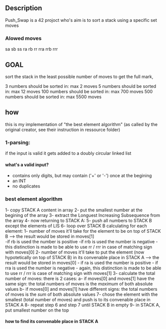 ## Description 
Push_Swap is a 42 projoct who's aim is to sort a stack using a specific set moves

### Alowed moves
sa 
sb 
ss 
ra 
rb 
rr 
rra 
rrb 
rrr 

## GOAL
sort the stack in the least possible number of moves 
to get the full mark, 

3 numbers should be sorted in: max 2 moves 
5 numbers should be sorted in: max 12 moves 
100 numbers should be sorted in: max 700 moves 
500 numbers should be sorted in: max 5500 moves

## how 
this is my implementation of "the best element algorithm" (as called by the original creator, see their instruction in ressource folder) 
### 1-parsing:
if the input is valid it gets added to a doubly circular linked list 
#### what's a valid input?
- contains only digits, but may contain ('+' or '-') once at the begining
- an INT
- no duplicates 
### best element algorithm 
1- copy STACK A content in array 
2- put the smallest number at the begining of the array 
3- extract the Longuest Increasing Subsequence from the array 
4- now returning to STACK A: 
5- push all numbers to STACK B except the elements of LIS 
6- loop over STACK B calculating for each element: 
	1- number of moves it'll take for the element to be on top of STACK B --> the result would be stored in moves[1]  
		-if rb is used the number is positive 
		-if rrb is used the number is negative 
		-this distinction is made to be able to use rr / rrr in case of matching sign with moves[0] 
	2- number of moves it'll take to put the element (now hypotetically on top of STACK B) in its convenable place in STACK A --> the result would be stored in moves[0] 
		- if ra is used the number is positive 
		- if rra is used the number is negative
		- again, this distinction is made to be able to use rr / rrr is case of matching sign with moves[1] 
	3- calculate the total number of moves: 
		there is 2 cases: 
		a- if moves[0] and moves[1] have the same sign: 
			the total numbers of moves is the *maximum* of both absolute values
		b- if moves[0] and moves[1] have different signs:
			the total numbers of moves is the *sum* of both absolute values
7- chose the element with the smallest (total number of moves) and push is to its convenable place in STACK A
8- repeat step 6 and step 7 until STACK B in empty
9- in STACK A, put smallest number on the top

#### how to find its convenable place in STACK A